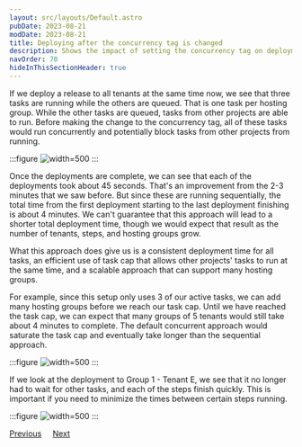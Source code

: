 ```yaml
---
layout: src/layouts/Default.astro
pubDate: 2023-08-21
modDate: 2023-08-21
title: Deploying after the concurrency tag is changed
description: Shows the impact of setting the concurrency tag on deployments to the same target
navOrder: 70
hideInThisSectionHeader: true
---
```


If we deploy a release to all tenants at the same time now, we see that three tasks are running while the others are queued. That is one task per hosting group. While the other tasks are queued, tasks from other projects are able to run. Before making the change to the concurrency tag, all of these tasks would run concurrently and potentially block tasks from other projects from running.

:::figure
![](/docs/tenants/guides/tenants-sharing-machine-targets/all-groups-sequential-in-progress.png "width=500")
:::

Once the deployments are complete, we can see that each of the deployments took about 45 seconds. That's an improvement from the 2-3 minutes that we saw before. But since these are running sequentially, the total time from the first deployment starting to the last deployment finishing is about 4 minutes. We can't guarantee that this approach will lead to a shorter total deployment time, though we would expect that result as the number of tenants, steps, and hosting groups grow.

What this approach does give us is a consistent deployment time for all tasks, an efficient use of task cap that allows other projects' tasks to run at the same time, and a scalable approach that can support many hosting groups.

For example, since this setup only uses 3 of our active tasks, we can add many hosting groups before we reach our task cap. Until we have reached the task cap, we can expect that many groups of 5 tenants would still take about 4 minutes to complete. The default concurrent approach would saturate the task cap and eventually take longer than the sequential approach.

:::figure
![](/docs/tenants/guides/tenants-sharing-machine-targets/all-groups-sequential-complete.png "width=500")
:::

If we look at the deployment to Group 1 - Tenant E, we see that it no longer had to wait for other tasks, and each of the steps finish quickly. This is important if you need to minimize the times between certain steps running.

:::figure
![](/docs/tenants/guides/tenants-sharing-machine-targets/deployment-details-sequential.png "width=500")
:::

<span><a class="button btn-secondary" href="/docs/tenants/guides/tenants-sharing-machine-targets/setting-the-concurrency-tag">Previous</a></span>&nbsp;&nbsp;&nbsp;&nbsp;&nbsp;<span><a class="button btn-success" href="/docs/tenants/guides/tenants-sharing-machine-targets/summary">Next</a></span>